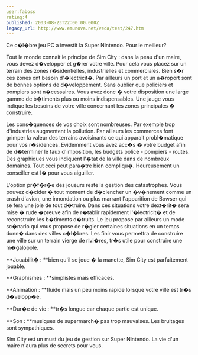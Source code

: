 ```yaml
---
user:faboss
rating:4
published: 2003-08-23T22:00:00.000Z
legacy_url: http://www.emunova.net/veda/test/247.htm
---
```

Ce c�l�bre jeu PC a investit la Super Nintendo. Pour le meilleur?  

  

Tout le monde connait le principe de Sim City : dans la peau d'un maire, vous devez d�velopper et g�rer votre ville. Pour cela vous placez sur un terrain des zones r�sidentielles, industrielles et commerciales. Bien s�r ces zones ont besoin d'�lectricit�. Par ailleurs un port et un a�roport sont de bonnes options de d�veloppement. Sans oublier que policiers et pompiers sont n�cessaires. Vous avez donc � votre disposition une large gamme de b�timents plus ou moins indispensables. Une jauge vous indique les besoins de votre ville concernant les zones principales � construire.  

  

Les cons�quences de vos choix sont nombreuses. Par exemple trop d'industries augmentent la pollution. Par ailleurs les commerces font grimper la valeur des terrains avoisinants ce qui apparait probl�matique pour vos r�sidences. Evidemment vous avez acc�s � votre budget afin de d�terminer le taux d'imposition, les budgets police - pompiers - routes. Des graphiques vous indiquent l'�tat de la ville dans de nombreux domaines. Tout ceci peut para�tre bien compliqu�. Heureusement un conseiller est l� pour vous aiguiller.   

  

L'option pr�f�r�e des joueurs reste la gestion des catastrophes. Vous pouvez d�cider � tout moment de d�clencher un �v�nement comme un crash d'avion, une innondation ou plus marrant l'apparition de Bowser qui se fera une joie de tout d�truire. Dans ces situations votre dext�rit� sera mise � rude �preuve afin de r�tablir rapidement l'�lectricit� et de reconstruire les b�timents d�truits. Le jeu propose par ailleurs un mode sc�nario qui vous propose de r�gler certaines situations en un temps donn� dans des villes c�l�bres. Les finir vous permettra de construire une ville sur un terrain vierge de rivi�res, tr�s utile pour construire une m�galopole.  

  

**Jouabilit� : **bien qu'il se joue � la manette, Sim City est parfaitement jouable.  

  

**Graphismes : **simplistes mais efficaces.  

  

**Animation : **fluide mais un peu moins rapide lorsque votre ville est tr�s d�velopp�e.  

  

**Dur�e de vie : **tr�s longue car chaque partie est unique.  

  

**Son : **musiques de supermarch� pas trop mauvaises. Les bruitages sont sympathiques.  

  

Sim City est un must du jeu de gestion sur Super Nintendo. La vie d'un maire n'aura plus de secrets pour vous.